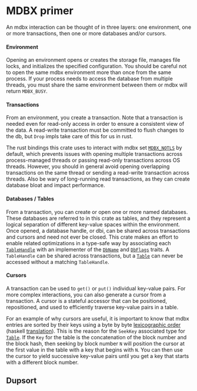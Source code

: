 # MDBX primer
An mdbx interaction can be thought of in three layers: one environment, one or more transactions, then one or more databases and/or cursors.

#### Environment
Opening an environment opens or creates the storage file, manages file locks, and initializes the specified configuration. You should be careful not to open the same mdbx environment more than once from the same process. If your process needs to access the database from multiple threads, you must share the same environment between them or mdbx will return `MDBX_BUSY`.

#### Transactions
From an environment, you create a transaction. Note that a transaction is needed even for read-only access in order to ensure a consistent view of the data. A read-write transaction must be committed to flush changes to the db, but `Drop` impls take care of this for us in rust.

The rust bindings this crate uses to interact with mdbx set [`MDBX_NOTLS`](https://github.com/vorot93/libmdbx-rs/blob/b69d3d988ad7afaa4070c83480b0b48572f93929/src/flags.rs#L158) by default, which prevents issues with opening multiple transactions across process-managed threads or passing read-only transactions across OS threads. However, you should in general avoid opening overlapping transactions on the same thread or sending a read-write transaction across threads. Also be wary of long-running read transactions, as they can create database bloat and impact performance.

#### Databases / Tables
From a transaction, you can create or open one or more named databases. These databases are referred to in this crate as tables, and they represent a logical separation of different key-value spaces within the environment. Once opened, a database handle, or dbi, can be shared across transactions and cursors and need not ever be closed. This crate makes an effort to enable related optimizations in a type-safe way by associating each [`TableHandle`] with an implementer of the [`DbName`] and [`DbFlags`] traits. A `TableHandle` can be shared across transactions, but a [`Table`] can never be accessed without a matching `TableHandle`.

[`TableHandle`]: `crate::kv::tables::TableHandle`
[`DbName`]: `crate::kv::traits::DbName`
[`DbFlags`]: `crate::kv::traits::DbFlags`
[`Table`]: `crate::kv::traits::Table`

#### Cursors
A transaction can be used to `get()` or `put()` individual key-value pairs.
For more complex interactions, you can also generate a cursor from a transaction.
A cursor is a stateful accessor that can be positioned, repositioned, and used to efficiently traverse key-value pairs in a table.

For an example of why cursors are useful, it is important to know that mdbx entries are sorted by their keys using a byte by byte [lexicographic order](https://cplusplus.com/reference/algorithm/lexicographical_compare/) (haskell [translation](https://en.wikipedia.org/wiki/Lexicographic_order#Monoid_of_words)).
This is the reason for the `SeekKey` associated type for [`Table`].
If the `Key` for the table is the concatenation of the block number and the block hash, then seeking by block number `N` will position the cursor at the first value in the table with a key that begins with `N`.
You can then use the cursor to yield successive key-value pairs until you get a key that starts with a different block number.

[`Table`]: `crate::kv::traits::Table`


## Dupsort
